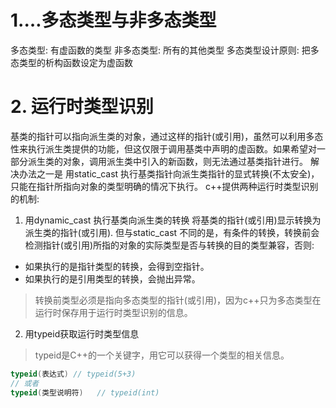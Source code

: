 # 1.…多态类型与非多态类型
多态类型: 有虚函数的类型
非多态类型: 所有的其他类型
多态类型设计原则: 把多态类型的析构函数设定为虚函数

# 2. 运行时类型识别
基类的指针可以指向派生类的对象，通过这样的指针(或引用)，虽然可以利用多态性来执行派生类提供的功能，但这仅限于调用基类中声明的虚函数。如果希望对一部分派生类的对象，调用派生类中引入的新函数，则无法通过基类指针进行。
解决办法之一是 用static_cast 执行基类指针向派生类指针的显式转换(不太安全)，只能在指针所指向对象的类型明确的情况下执行。
c++提供两种运行时类型识别的机制:
1. 用dynamic_cast 执行基类向派生类的转换
将基类的指针(或引用)显示转换为派生类的指针(或引用).
但与static_cast 不同的是，有条件的转换，转换前会检测指针(或引用)所指的对象的实际类型是否与转换的目的类型兼容，否则:
* 如果执行的是指针类型的转换，会得到空指针。
* 如果执行的是引用类型的转换，会抛出异常。
> 转换前类型必须是指向多态类型的指针(或引用)，因为c++只为多态类型在运行时保存用于运行时类型识别的信息。

2. 用typeid获取运行时类型信息
> typeid是C++的一个关键字，用它可以获得一个类型的相关信息。
``` c++
typeid(表达式)	// typeid(5+3)
// 或者
typeid(类型说明符)	// typeid(int)
```


